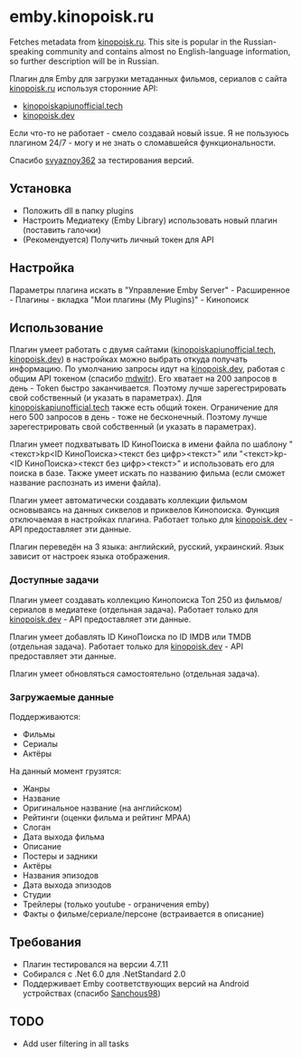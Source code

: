 # emby.kinopoisk.ru

Fetches metadata from [kinopoisk.ru](https://www.kinopoisk.ru). This site is popular in the Russian-speaking community and contains almost no English-language information, so further description will be in Russian.

Плагин для Emby для загрузки метаданных фильмов, сериалов с сайта [kinopoisk.ru](https://www.kinopoisk.ru) используя сторонние API:
- [kinopoiskapiunofficial.tech](https://kinopoiskapiunofficial.tech)
- [kinopoisk.dev](https://kinopoisk.dev)

Если что-то не работает - смело создавай новый issue. Я не пользуюсь плагином 24/7 - могу и не знать о сломавшейся функциональности.

Спасибо [svyaznoy362](https://github.com/svyaznoy362) за тестирования версий.

## Установка

* Положить dll в папку plugins
* Настроить Медиатеку (Emby Library) использовать новый плагин (поставить галочки)
* (Рекомендуется) Получить личный токен для API

## Настройка

Параметры плагина искать в "Управление Emby Server" - Расширенное - Плагины - вкладка "Мои плагины (My Plugins)" - Кинопоиск

## Использование

Плагин умеет работать с двумя сайтами ([kinopoiskapiunofficial.tech](https://kinopoiskapiunofficial.tech), [kinopoisk.dev](https://kinopoisk.dev)) в настройках можно выбрать откуда получать информацию. По умолчанию запросы идут на [kinopoisk.dev](https://kinopoisk.dev), работая с общим API токеном (спасибо [mdwitr](https://github.com/mdwitr0)). Его хватает на 200 запросов в день - Token быстро заканчивается. Поэтому лучше зарегестрировать свой собственный (и указать в параметрах). Для [kinopoiskapiunofficial.tech](https://kinopoiskapiunofficial.tech) также есть общий токен. Ограничение для него 500 запросов в день - тоже не бесконечный. Поэтому лучше зарегестрировать свой собственный (и указать в параметрах).

Плагин умеет подхватывать ID КиноПоиска в имени файла по шаблону "<текст>kp<ID КиноПоиска><текст без цифр><текст>" или "<текст>kp-<ID КиноПоиска><текст без цифр><текст>" и использовать его для поиска в базе. Также умеет искать по названию фильма (если сможет название распознать из имени файла).

Плагин умеет автоматически создавать коллекции фильмом основываясь на данных сиквелов и приквелов Кинопоиска. Функция отключаемая в настройках плагина. Работает только для [kinopoisk.dev](https://kinopoisk.dev) - API предоставляет эти данные.

Плагин переведён на 3 языка: английский, русский, украинский. Язык зависит от настроек языка отображения.

### Доступные задачи

Плагин умеет создавать коллекцию Кинопоиска Топ 250 из фильмов/сериалов в медиатеке (отдельная задача). Работает только для [kinopoisk.dev](https://kinopoisk.dev) - API предоставляет эти данные.

Плагин умеет добавлять ID КиноПоиска по ID IMDB или TMDB (отдельная задача). Работает только для [kinopoisk.dev](https://kinopoisk.dev) - API предоставляет эти данные.

Плагин умеет обновляться самостоятельно (отдельная задача).

### Загружаемые данные
Поддерживаются:

- Фильмы
- Сериалы
- Актёры

На данный момент грузятся:

- Жанры
- Название
- Оригинальное название (на английском)
- Рейтинги (оценки фильма и рейтинг MPAA)
- Слоган
- Дата выхода фильма
- Описание
- Постеры и задники
- Актёры
- Названия эпизодов
- Дата выхода эпизодов
- Студии
- Трейлеры (только youtube - ограничения emby)
- Факты о фильме/сериале/персоне (встраивается в описание)

## Требования

* Плагин тестировался на версии 4.7.11
* Собирался c .Net 6.0 для .NetStandard 2.0
* Поддерживает Emby соответствующих версий на Android устройствах (спасибо [Sanchous98](https://github.com/Sanchous98))

## TODO

* Add user filtering in all tasks
